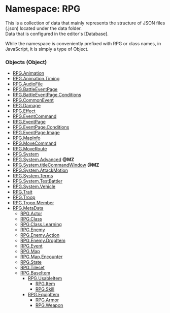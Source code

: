 # Namespace: RPG

This is a collection of data that mainly represents the structure of JSON files (.json) located under the data folder.<br />
Data that is configured in the editor's [Database].

While the namespace is conveniently prefixed with RPG or class names, in JavaScript, it is simply a type of Object.

### Objects (Object)

* [RPG.Animation](RPG.Animation.md)
* [RPG.Animation.Timing](RPG.Animation.Timing.md)
* [RPG.AudioFile](RPG.AudioFile.md)
* [RPG.BattleEventPage](RPG.BattleEventPage.md) 
* [RPG.BattleEventPage.Conditions](RPG.BattleEventPage.Conditions.md)
* [RPG.CommonEvent](RPG.CommonEvent.md)
* [RPG.Damage](RPG.Damage.md)
* [RPG.Effect](RPG.Effect.md)
* [RPG.EventCommand](RPG.EventCommand.md)
* [RPG.EventPage](RPG.EventPage.md) 
* [RPG.EventPage.Conditions](RPG.EventPage.Conditions.md)
* [RPG.EventPage.Image](RPG.EventPage.Image.md)
* [RPG.MapInfo](RPG.MapInfo.md)
* [RPG.MoveCommand](RPG.MoveCommand.md)
* [RPG.MoveRoute](RPG.MoveRoute.md)
* [RPG.System](RPG.System.md)
* [RPG.System.Advanced](RPG.System.Advanced.md) **@MZ**
* [RPG.System.titleCommandWindow](RPG.System.titleCommandWindow.md) **@MZ** 
* [RPG.System.AttackMotion](RPG.System.AttackMotion.md)
* [RPG.System.Terms](RPG.System.Terms.md)
* [RPG.System.TestBattler](RPG.System.TestBattler.md)
* [RPG.System.Vehicle](RPG.System.Vehicle.md)
* [RPG.Trait](RPG.Trait.md)
* [RPG.Troop](RPG.Troop.md) 
* [RPG.Troop.Member](RPG.Troop.Member.md)
* [RPG.MetaData](RPG.MetaData.md)
	* [RPG.Actor](RPG.Actor.md)
	* [RPG.Class](RPG.Class.md)
	* [RPG.Class.Learning](RPG.Class.Learning.md)
	* [RPG.Enemy](RPG.Enemy.md)
	* [RPG.Enemy.Action](RPG.Enemy.Action.md)
	* [RPG.Enemy.DropItem](RPG.Enemy.DropItem.md)
	* [RPG.Event](RPG.Event.md)
	* [RPG.Map](RPG.Map.md)
	* [RPG.Map.Encounter](RPG.Map.Encounter.md)
	* [RPG.State](RPG.State.md)
	* [RPG.Tileset](RPG.Tileset.md)
	* [RPG.BaseItem](RPG.BaseItem.md)
		* [RPG.UsableItem](RPG.UsableItem.md)
			* [RPG.Item](RPG.Item.md)
			* [RPG.Skill](RPG.Skill.md)
		* [RPG.EquipItem](RPG.EquipItem.md)
			* [RPG.Armor](RPG.Armor.md)
			* [RPG.Weapon](RPG.Weapon.md)
